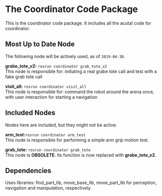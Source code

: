 # The Coordinator Code Package

This is the coordinator code package. It includes all the acutal code for coordinator.

## Most Up to Date Node

The following node will be actively used, as of `2019-04-30`.

**grabe_tote_v2:** `rosrun coordinator grab_tote_v2`  
This node is responsible for: initiating a real grabe tote call and test with a fake grab tote call

**visit_all:** `rosrun coordinator visit_all`  
This node is responsible for: command the robot around the arena once, with user interaction for starting a navigation

## Included Nodes

Nodes here are included, but they might not be active.

**arm_test:**`rosrun coordinator arm_test`  
This node is responsible for performing a simple arm grip motion test.

**grab_tote:** `rosrun coordinator grab_tote`  
This node is **OBSOLETE**. Its function is now replaced with **grabe_tote_v2**.

## Dependencies

Uses libraries: find_part_lib, move_base_lib, move_part_lib for perception, navigation and manipulation, respectively.